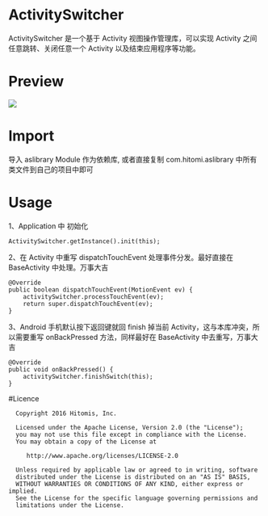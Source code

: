 # ActivitySwitcher

   ActivitySwitcher 是一个基于 Activity 视图操作管理库，可以实现 Activity 之间任意跳转、关闭任意一个 Activity
以及结束应用程序等功能。

# Preview

<img src="preview/activity_swither.gif"/>

# Import

导入 aslibrary Module 作为依赖库, 或者直接复制 com.hitomi.aslibrary 中所有类文件到自己的项目中即可

# Usage

   1、Application 中 初始化

    ActivitySwitcher.getInstance().init(this);

   2、在 Activity 中重写 dispatchTouchEvent 处理事件分发。最好直接在 BaseActivity 中处理。万事大吉

    @Override
    public boolean dispatchTouchEvent(MotionEvent ev) {
        activitySwitcher.processTouchEvent(ev);
        return super.dispatchTouchEvent(ev);
    }

   3、Android 手机默认按下返回键就回 finish 掉当前 Activity，这与本库冲突，所以需要重写 onBackPressed 方法，同样最好在 BaseActivity 中去重写，万事大吉

    @Override
    public void onBackPressed() {
        activitySwitcher.finishSwitch(this);
    }

#Licence

      Copyright 2016 Hitomis, Inc.

      Licensed under the Apache License, Version 2.0 (the "License");
      you may not use this file except in compliance with the License.
      You may obtain a copy of the License at

         http://www.apache.org/licenses/LICENSE-2.0

      Unless required by applicable law or agreed to in writing, software
      distributed under the License is distributed on an "AS IS" BASIS,
      WITHOUT WARRANTIES OR CONDITIONS OF ANY KIND, either express or implied.
      See the License for the specific language governing permissions and
      limitations under the License.
 


